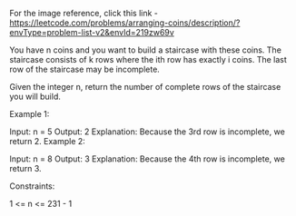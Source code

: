 For the image reference, click this link - https://leetcode.com/problems/arranging-coins/description/?envType=problem-list-v2&envId=219zw69v

You have n coins and you want to build a staircase with these coins. The staircase consists of k rows where the ith row has exactly i coins. The last row of the staircase may be incomplete.

Given the integer n, return the number of complete rows of the staircase you will build.

 

Example 1:


Input: n = 5
Output: 2
Explanation: Because the 3rd row is incomplete, we return 2.
Example 2:


Input: n = 8
Output: 3
Explanation: Because the 4th row is incomplete, we return 3.
 

Constraints:

1 <= n <= 231 - 1
